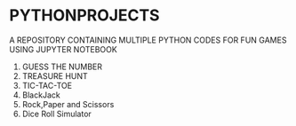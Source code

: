 # PYTHONPROJECTS
A REPOSITORY CONTAINING MULTIPLE PYTHON CODES FOR FUN GAMES USING JUPYTER NOTEBOOK
1. GUESS THE NUMBER 
2. TREASURE HUNT
3. TIC-TAC-TOE
4. BlackJack
5. Rock,Paper and Scissors
6. Dice Roll Simulator
